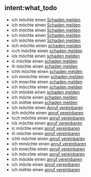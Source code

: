 ## intent:what_todo
- ich möchte einen [Schaden melden](select_action:report_damage)
- ich möchte einen [Schaden melden](select_action:report_damage)
- ich möchte einen [Schaden melden](select_action:report_damage)
- ich möchte einen [Schaden melden](select_action:report_damage)
- ich möchte einen [Schaden melden](select_action:report_damage)
- iich möchte einen [schaden melden](select_action:report_damage)
- icch möchte einen [schaden melden](select_action:report_damage)
- ick möchte einen [schaden melden](select_action:report_damage)
- ic möchte einen [schaden melden](select_action:report_damage)
- ih möchte einen [schaden melden](select_action:report_damage)
- ichh möchte einen [schaden melden](select_action:report_damage)
- ich mmöchte einen [schaden melden](select_action:report_damage)
- ich moechte einen [schaden melden](select_action:report_damage)
- ich möcchte einen [schaden melden](select_action:report_damage)
- ich möckte einen [schaden melden](select_action:report_damage)
- ich möcte einen [schaden melden](select_action:report_damage)
- ich möhte einen [schaden melden](select_action:report_damage)
- ich möchte einen [Anruf vereinbaren](select_action:call)
- iich möchte einen [anruf vereinbaren](select_action:call)
- icch möchte einen [anruf vereinbaren](select_action:call)
- ick möchte einen [anruf vereinbaren](select_action:call)
- ic möchte einen [anruf vereinbaren](select_action:call)
- ih möchte einen [anruf vereinbaren](select_action:call)
- ichh möchte einen [anruf vereinbaren](select_action:call)
- ich mmöchte einen [anruf vereinbaren](select_action:call)
- ich moechte einen [anruf vereinbaren](select_action:call)
- ich möcchte einen [anruf vereinbaren](select_action:call)
- ich möckte einen [anruf vereinbaren](select_action:call)
- ich möcte einen [anruf vereinbaren](select_action:call)
- ich möhte einen [anruf vereinbaren](select_action:call)
